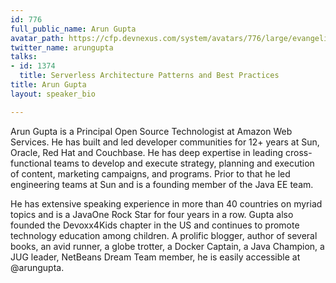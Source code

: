 ```yaml
---
id: 776
full_public_name: Arun Gupta
avatar_path: https://cfp.devnexus.com/system/avatars/776/large/evangelist-arun-gupta.png?1505838620
twitter_name: arungupta
talks:
- id: 1374
  title: Serverless Architecture Patterns and Best Practices
title: Arun Gupta
layout: speaker_bio

---
```

Arun Gupta is a Principal Open Source Technologist at Amazon Web Services. He has built and led developer communities for 12+ years at Sun, Oracle, Red Hat and Couchbase. He has deep expertise in leading cross-functional teams to develop and execute strategy, planning and execution of content, marketing campaigns, and programs. Prior to that he led engineering teams at Sun and is a founding member of the Java EE team.

He has extensive speaking experience in more than 40 countries on myriad topics and is a JavaOne Rock Star for four years in a row. Gupta also founded the Devoxx4Kids chapter in the US and continues to promote technology education among children. A prolific blogger, author of several books, an avid runner, a globe trotter, a Docker Captain, a Java Champion, a JUG leader, NetBeans Dream Team member, he is easily accessible at @arungupta.
